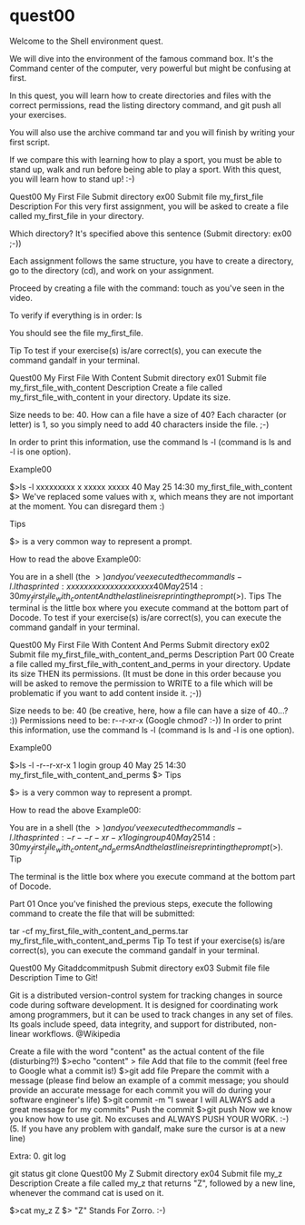 # quest00

Welcome to the Shell environment quest.

We will dive into the environment of the famous command box. It's the Command center of the computer, very powerful but might be confusing at first.

In this quest, you will learn how to create directories and files with the correct permissions, read the listing directory command, and git push all your exercises.

You will also use the archive command tar and you will finish by writing your first script.

If we compare this with learning how to play a sport, you must be able to stand up, walk and run before being able to play a sport. With this quest, you will learn how to stand up! :-)

Quest00	My First File
Submit directory	ex00
Submit file	my_first_file
Description
For this very first assignment, you will be asked to create a file called my_first_file in your directory.

Which directory?
It's specified above this sentence (Submit directory: ex00 ;-))

Each assignment follows the same structure, you have to create a directory, go to the directory (cd), and work on your assignment.

Proceed by creating a file with the command: touch as you've seen in the video.

To verify if everything is in order: ls

You should see the file my_first_file.

Tip
To test if your exercise(s) is/are correct(s), you can execute the command gandalf in your terminal.

Quest00	My First File With Content
Submit directory	ex01
Submit file	my_first_file_with_content
Description
Create a file called my_first_file_with_content in your directory. Update its size.

Size needs to be: 40.
How can a file have a size of 40?
Each character (or letter) is 1, so you simply need to add 40 characters inside the file. ;-)

In order to print this information, use the command ls -l (command is ls and -l is one option).

Example00

$>ls -l
xxxxxxxxx  x xxxxx  xxxxx  40 May  25 14:30 my_first_file_with_content
$>
We've replaced some values with x, which means they are not important at the moment. You can disregard them :)

Tips

$> is a very common way to represent a prompt.

How to read the above Example00:

You are in a shell (the $>) and you've executed the command ls -l.
It has printed: xxxxxxxxx  x xxxxx  xxxxx  40 May  25 14:30 my_first_file_with_content
And the last line is reprinting the prompt ($>).
Tips
The terminal is the little box where you execute command at the bottom part of Docode.
To test if your exercise(s) is/are correct(s), you can execute the command gandalf in your terminal.

Quest00	My First File With Content And Perms
Submit directory	ex02
Submit file	my_first_file_with_content_and_perms
Description
Part 00
Create a file called my_first_file_with_content_and_perms in your directory. Update its size THEN its permissions. (It must be done in this order because you will be asked to remove the permission to WRITE to a file which will be problematic if you want to add content inside it. ;-))

Size needs to be: 40 (be creative, here, how a file can have a size of 40...? :))
Permissions need to be: r--r-xr-x (Google chmod? :-))
In order to print this information, use the command ls -l (command is ls and -l is one option).

Example00

$>ls -l
-r--r-xr-x  1 login  group  40 May  25 14:30 my_first_file_with_content_and_perms
$>
Tips

$> is a very common way to represent a prompt.

How to read the above Example00:

You are in a shell (the $>) and you've executed the command ls -l.
It has printed: -r--r-xr-x  1 login  group  40 May  25 14:30 my_first_file_with_content_and_perms
And the last line is reprinting the prompt ($>).
Tip

The terminal is the little box where you execute command at the bottom part of Docode.

Part 01
Once you’ve finished the previous steps, execute the following
command to create the file that will be submitted:

tar -cf my_first_file_with_content_and_perms.tar my_first_file_with_content_and_perms
Tip
To test if your exercise(s) is/are correct(s), you can execute the command gandalf in your terminal.

Quest00	My Gitaddcommitpush
Submit directory	ex03
Submit file	file
Description
Time to Git!

Git is a distributed version-control system for tracking changes in source code during software development. It is designed for coordinating work among programmers, but it can be used to track changes in any set of files. Its goals include speed, data integrity, and support for distributed, non-linear workflows. @Wikipedia

Create a file with the word "content" as the actual content of the file (disturbing?!)
$>echo "content" > file
Add that file to the commit (feel free to Google what a commit is!)
$>git add file
Prepare the commit with a message (please find below an example of a commit message; you should provide an accurate message for each commit you will do during your software engineer's life)
$>git commit -m "I swear I will ALWAYS add a great message for my commits"
Push the commit
$>git push
Now we know you know how to use git. No excuses and ALWAYS PUSH YOUR WORK. :-)
(5. If you have any problem with gandalf, make sure the cursor is at a new line)

Extra: 0. git log

git status
git clone
Quest00	My Z
Submit directory	ex04
Submit file	my_z
Description
Create a file called my_z that returns "Z", followed by a new line, whenever the command cat is used on it.

$>cat my_z
Z
$>
"Z" Stands For Zorro. :-)